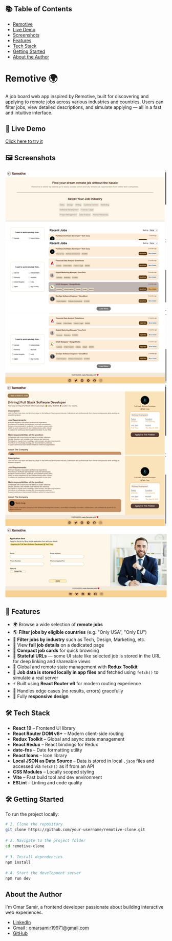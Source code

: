 ## 📚 Table of Contents

- [Remotive](#remotive-)
- [Live Demo](#-live-demo)
- [Screenshots](#-screenshots)
- [Features](#-features)
- [Tech Stack](#-tech-stack)
- [Getting Started](#-getting-started)
- [About the Author](#about-the-author)

# Remotive 🌍

A job board web app inspired by Remotive, built for discovering and applying to remote jobs across various industries and countries. Users can filter jobs, view detailed descriptions, and simulate applying — all in a fast and intuitive interface.

## 🔗 Live Demo

[Click here to try it](https://remotive-v1.netlify.app/)

## 🖼 Screenshots

![Homepage-1](./screenshots/1.png)
![Homepage-2](./screenshots/2.png)
![Homepage-3](./screenshots/3.png)
![JOB-DETAILS-1](./screenshots/4.png)
![JOB-DETAILS-2](./screenshots/5.png)
![APPLYING-FOR-JOB](./screenshots/6.png)

## 🚀 Features

- 🌍 Browse a wide selection of **remote jobs**
- 🌎 **Filter jobs by eligible countries** (e.g. "Only USA", "Only EU")
- 🏢 **Filter jobs by industry** such as Tech, Design, Marketing, etc.
- 📄 View **full job details** on a dedicated page
- 💼 **Compact job cards** for quick browsing
- 🧭 **Stateful URLs** — some UI state like selected job is stored in the URL for deep linking and shareable views
- 🧠 Global and remote state management with **Redux Toolkit**
- 📁 **Job data is stored locally in app files** and fetched using `fetch()` to simulate a real server
- ⚡ Built using **React Router v6** for modern routing experience
- 🧼 Handles edge cases (no results, errors) gracefully
- 📱 Fully **responsive design**

## 🛠 Tech Stack

- **React 19** – Frontend UI library
- **React Router DOM v6+** – Modern client-side routing
- **Redux Toolkit** – Global and async state management
- **React Redux** – React bindings for Redux
- **date-fns** – Date formatting utility
- **React Icons** – Icon library
- **Local JSON as Data Source** – Data is stored in local `.json` files and accessed via `fetch()` as if from an API
- **CSS Modules** – Locally scoped styling
- **Vite** – Fast build tool and dev environment
- **ESLint** – Linting and code quality

## 🛠 Getting Started

To run the project locally:

```bash
# 1. Clone the repository
git clone https://github.com/your-username/remotive-clone.git

# 2. Navigate to the project folder
cd remotive-clone

# 3. Install dependencies
npm install

# 4. Start the development server
npm run dev
```

## About the Author

I'm Omar Samir, a frontend developer passionate about building interactive web experiences.

- [LinkedIn](https://www.linkedin.com/in/omarsamir1/)
- Gmail : [omarsamir19971@gmail.com](mailto:omarsamir19971@gmail.com)
- [GitHub](https://github.com/omar-samir-1)
